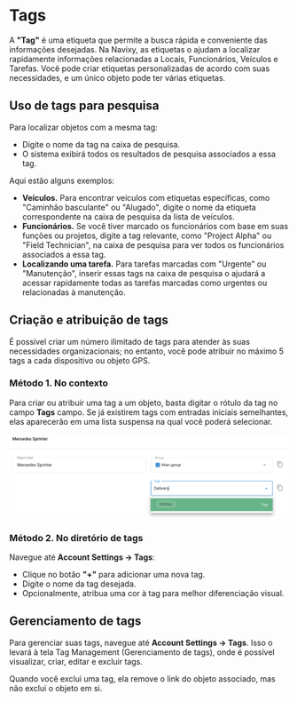 # Tags

A **"Tag"** é uma etiqueta que permite a busca rápida e conveniente das informações desejadas. Na Navixy, as etiquetas o ajudam a localizar rapidamente informações relacionadas a Locais, Funcionários, Veículos e Tarefas. Você pode criar etiquetas personalizadas de acordo com suas necessidades, e um único objeto pode ter várias etiquetas.

## Uso de tags para pesquisa

Para localizar objetos com a mesma tag:

- Digite o nome da tag na caixa de pesquisa.
- O sistema exibirá todos os resultados de pesquisa associados a essa tag.

Aqui estão alguns exemplos:

- **Veículos.** Para encontrar veículos com etiquetas específicas, como "Caminhão basculante" ou "Alugado", digite o nome da etiqueta correspondente na caixa de pesquisa da lista de veículos.
- **Funcionários.** Se você tiver marcado os funcionários com base em suas funções ou projetos, digite a tag relevante, como "Project Alpha" ou "Field Technician", na caixa de pesquisa para ver todos os funcionários associados a essa tag.
- **Localizando uma tarefa.** Para tarefas marcadas com "Urgente" ou "Manutenção", inserir essas tags na caixa de pesquisa o ajudará a acessar rapidamente todas as tarefas marcadas como urgentes ou relacionadas à manutenção.

## Criação e atribuição de tags

É possível criar um número ilimitado de tags para atender às suas necessidades organizacionais; no entanto, você pode atribuir no máximo 5 tags a cada dispositivo ou objeto GPS.

### Método 1. No contexto

Para criar ou atribuir uma tag a um objeto, basta digitar o rótulo da tag no campo **Tags** campo. Se já existirem tags com entradas iniciais semelhantes, elas aparecerão em uma lista suspensa na qual você poderá selecionar.

![image-20240718-170948.png](attachments/image-20240718-170948.png)

### Método 2. No diretório de tags

Navegue até **Account Settings → Tags**:

- Clique no botão **"+"** para adicionar uma nova tag.
- Digite o nome da tag desejada.
- Opcionalmente, atribua uma cor à tag para melhor diferenciação visual.

## Gerenciamento de tags

Para gerenciar suas tags, navegue até **Account Settings → Tags**. Isso o levará à tela Tag Management (Gerenciamento de tags), onde é possível visualizar, criar, editar e excluir tags.

Quando você exclui uma tag, ela remove o link do objeto associado, mas não exclui o objeto em si.